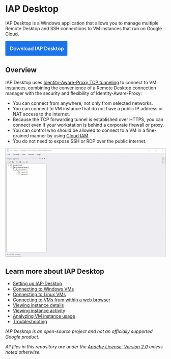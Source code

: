 # IAP Desktop

IAP Desktop is a Windows application that allows you to manage multiple Remote Desktop and SSH connections 
to VM instances that run on Google Cloud. 

[<img src="doc/images/download.png">](https://github.com/GoogleCloudPlatform/iap-desktop/releases/latest/download/IapDesktop.msi)

## Overview

IAP Desktop uses 
[Identity-Aware-Proxy TCP tunneling](https://cloud.google.com/iap/docs/tcp-forwarding-overview) to 
connect to VM instances, combining the convenience of a Remote
Desktop connection manager with the security and flexibility of Identity-Aware-Proxy:


* You can connect from anywhere, not only from selected networks.
* You can connect to VM instance that do not have a public IP address or NAT access to the internet.
* Because the TCP forwarding tunnel is established over HTTPS, you can connect even if your workstation
  is behind a corporate firewall or proxy.
* You can control who should be allowed to connect to a VM in a fine-grained manner by using 
  [Cloud IAM](https://cloud.google.com/iap/docs/using-tcp-forwarding#configuring_access_and_permissions).
* You do not need to expose SSH or RDP over the public internet. 

![Screenshot of IAP Desktop](doc/images/iapdesktop-animated-800.gif)



## Learn more about IAP Desktop

* [Setting up IAP-Desktop](Installation)
* [Connecting to Windows VMs](Connecting-to-instances)
* [Connecting to Linux VMs](Connecting-to-linux-instances)
* [Connecting to VMs from within a web browser](Browser-Integration)
* [Viewing instance details](Viewing-instance-details)
* [Viewing instance activity](Viewing-instance-activity)
* [Analyzing VM instance usage](Analyzing-usage)
* [Troubleshooting](Troubleshooting)

_IAP Desktop is an open-source project and not an officially supported Google product._

_All files in this repository are under the
[Apache License, Version 2.0](LICENSE.txt) unless noted otherwise._
